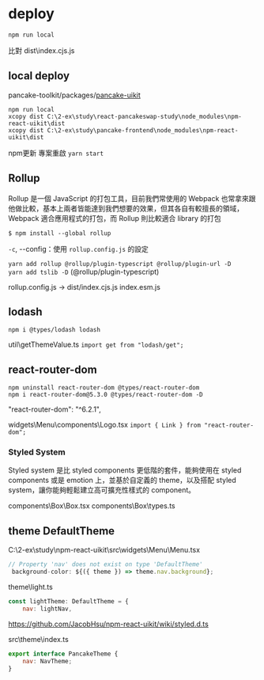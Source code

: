 # deploy

`npm run local`

比對 dist\index.cjs.js

## local deploy

pancake-toolkit/packages/[pancake-uikit](https://github.com/pancakeswap/pancake-toolkit/tree/master/packages/pancake-uikit)

`npm run local`  
`xcopy dist C:\2-ex\study\react-pancakeswap-study\node_modules\npm-react-uikit\dist`  
`xcopy dist C:\2-ex\study\pancake-frontend\node_modules\npm-react-uikit\dist`  

npm更新 專案重啟 `yarn start`

## Rollup

Rollup 是一個 JavaScript 的打包工具，目前我們常使用的 Webpack 也常拿來跟他做比較，基本上兩者皆能達到我們想要的效果，但其各自有較擅長的領域，Webpack 適合應用程式的打包，而 Rollup 則比較適合 library 的打包

`$ npm install --global rollup`

`-c`, --config：使用 `rollup.config.js` 的設定

`yarn add rollup @rollup/plugin-typescript @rollup/plugin-url -D`  
`yarn add tslib -D` (@rollup/plugin-typescript)

rollup.config.js -> dist/index.cjs.js index.esm.js

## lodash

`npm i @types/lodash lodash`  

util\getThemeValue.ts `import get from "lodash/get";`

## react-router-dom

`npm uninstall react-router-dom @types/react-router-dom`  
`npm i react-router-dom@5.3.0 @types/react-router-dom -D`  

 "react-router-dom": "^6.2.1",

widgets\Menu\components\Logo.tsx `import { Link } from "react-router-dom";`

### Styled System

Styled system 是比 styled components 更低階的套件，能夠使用在 styled components 或是 emotion 上，並基於自定義的 theme，以及搭配 styled system，讓你能夠輕鬆建立高可擴充性樣式的 component。

components\Box\Box.tsx
components\Box\types.ts

## theme DefaultTheme

C:\2-ex\study\npm-react-uikit\src\widgets\Menu\Menu.tsx

```js
// Property 'nav' does not exist on type 'DefaultTheme'
 background-color: ${({ theme }) => theme.nav.background};
```

theme\light.ts

```js
const lightTheme: DefaultTheme = {
    nav: lightNav,
```

https://github.com/JacobHsu/npm-react-uikit/wiki/styled.d.ts

src\theme\index.ts

```js
export interface PancakeTheme {
    nav: NavTheme;
}
```
